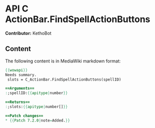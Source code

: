 # API C ActionBar.FindSpellActionButtons

**Contributor:** KethoBot

## Content

The following content is in MediaWiki markdown format:

```mediawiki
{{wowapi}}
Needs summary.
 slots = C_ActionBar.FindSpellActionButtons(spellID)

==Arguments==
:;spellID:{{apitype|number}}

==Returns==
:;slots:{{apitype|number[]}}

==Patch changes==
* {{Patch 7.2.0|note=Added.}}
```